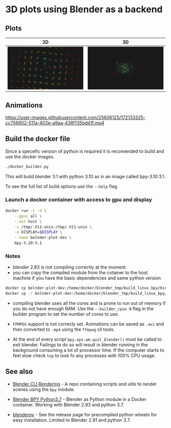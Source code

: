 # 3D plots using Blender as a backend

## Plots

 2D                                     |  3D
:--------------------------------------:|:-------------------------:
![vector_field](imgs/vector_field.png)  |  ![3d_point_distribution](imgs/3d_point_distribution.png)

## Animations

https://user-images.githubusercontent.com/25606125/172133325-cc756902-511a-402e-a9aa-438f135bdd1f.mp4


## Build the docker file

Since a specefic version of python is required it is recomended to build and use the docker images.

```bash
./docker_builder.py
```

This will build blender 3.1 with python 3.10 as in an image called bpy-3.10:3.1.

To see the full list of build options use the `--help` flag.

### Launch a docker container with access to gpu and display

```bash
docker run -t -d \
    --gpus all \
    --net host \
    -v /tmp/.X11-unix:/tmp/.X11-unix \
    -e DISPLAY=$DISPLAY \
    --name belnder-plot-dev \
    bpy-3.10:3.1
```

### Notes

- blender 2.83 is not compiling correctly at the moment.
- you can copy the compiled module from the cotainer to the host machine if you have the basic dependencies and same
  python version
```bash
docker cp belnder-plot-dev:/home/docker/blender_tmp/build_linux_bpy/bin/bpy.so <path-to-python3.10-packages>
docker cp -r belnder-plot-dev:/home/docker/blender_tmp/build_linux_bpy/bin/3.1 <path-to-python3.10-packages>
```
 - compiling blender uses all the cores and is prone to run out of memory if you do not have enough RAM. Use the
   `--builder_cpus N` flag in the builder program to set the number of cores to use.
 - `FFMPEG` support is not correcly set. Animations can be saved as `.avi` and then converted to `.mp4` using the
   `ffmpeg` cli tools.

 - At the end of every script `bpy.ops.wm.quit_blender()` must be called to exit blender. Failings to do so will result
   in blender running in the background consuming a lot of processor time. If the computer starts to feel slow check
   `top` to look fo any processes with 100% CPU usage.

 ## See also

  - [Blender CLI Rendering](https://github.com/yuki-koyama/blender-cli-rendering) - A repo containing
    scripts and utils to render scenes using the `bpy` module.

  - [Blender BPY Python3.7](https://github.com/zocker-160/blender-bpy) - Blender as Python module in a Docker container. Working with Blender 2.93 and python 3.7.

  - [blenderpy](https://github.com/TylerGubala/blenderpy/releases/tag/v2.91a0) - See the release page for precompiled python wheels for easy installation. Limited to Blender 2.91 and python 3.7.
